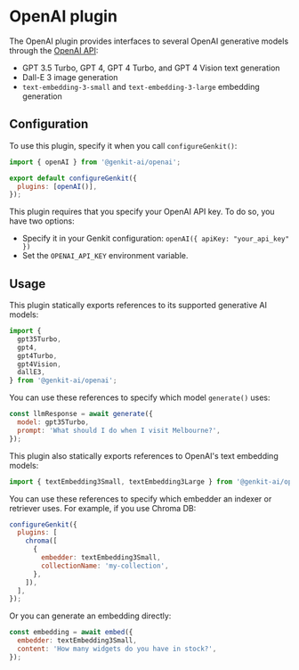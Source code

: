 # OpenAI plugin

The OpenAI plugin provides interfaces to several OpenAI generative models
through the [OpenAI API](https://platform.openai.com/):

- GPT 3.5 Turbo, GPT 4, GPT 4 Turbo, and GPT 4 Vision text generation
- Dall-E 3 image generation
- `text-embedding-3-small` and `text-embedding-3-large` embedding generation

## Configuration

To use this plugin, specify it when you call `configureGenkit()`:

```js
import { openAI } from '@genkit-ai/openai';

export default configureGenkit({
  plugins: [openAI()],
});
```

This plugin requires that you specify your OpenAI API key. To do so, you have
two options:

- Specify it in your Genkit configuration: `openAI({ apiKey: "your_api_key" })`
- Set the `OPENAI_API_KEY` environment variable.

## Usage

This plugin statically exports references to its supported generative AI models:

```js
import {
  gpt35Turbo,
  gpt4,
  gpt4Turbo,
  gpt4Vision,
  dallE3,
} from '@genkit-ai/openai';
```

You can use these references to specify which model `generate()` uses:

```js
const llmResponse = await generate({
  model: gpt35Turbo,
  prompt: 'What should I do when I visit Melbourne?',
});
```

This plugin also statically exports references to OpenAI's text embedding
models:

```js
import { textEmbedding3Small, textEmbedding3Large } from '@genkit-ai/openai';
```

You can use these references to specify which embedder an indexer or retriever
uses. For example, if you use Chroma DB:

```js
configureGenkit({
  plugins: [
    chroma([
      {
        embedder: textEmbedding3Small,
        collectionName: 'my-collection',
      },
    ]),
  ],
});
```

Or you can generate an embedding directly:

```js
const embedding = await embed({
  embedder: textEmbedding3Small,
  content: 'How many widgets do you have in stock?',
});
```
